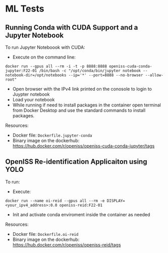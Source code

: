 # ML Tests

## Running Conda with CUDA Support and a Jupyter Notebook

To run Jupyter Noteboook with CUDA:

- Execute on the command line:
```
docker run --gpus all --rm -i -t -p 8888:8888 openiss-cuda-conda-jupyter:F22-01 /bin/bash -c "/opt/conda/bin/jupyter notebook --notebook-dir=/opt/notebooks --ip='*' --port=8888 --no-browser --allow-root"
```
- Open browser with the IPv4 link printed on the conosole to login to Juypter notebook
- Load your notebook
- While running if need to install packages in the container open terminal from Docker Desktop and use the standard commands to install packages.

Resources:

- Docker file: `Dockerfile.jupyter-conda`
- Binary image on the dockerhub: https://hub.docker.com/r/openiss/openiss-cuda-conda-jupyter/tags

## OpenISS Re-identification Applicaiton using YOLO

To run:

- Execute:
```
docker run --name oi-reid --gpus all --rm -e DISPLAY=<your_ipv4_address>:0.0 openiss-reid:F22-01
```
- Init and activate conda enviroment inside the container as needed

Resources:

- Docker file: `Dockerfile.oi-reid`
- Binary image on the dockerhub: https://hub.docker.com/r/openiss/openiss-reid/tags

